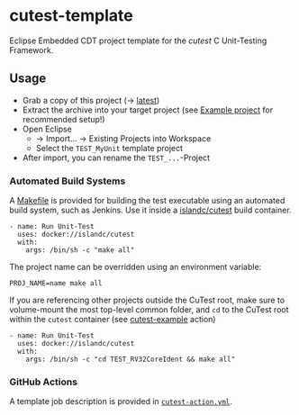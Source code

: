 # cutest-template

Eclipse Embedded CDT project template for the *cutest* C Unit-Testing Framework.

## Usage

* Grab a copy of this project (&rarr; [latest](../../archive/refs/heads/master.zip))
* Extract the archive into your target project (see [Example project](https://github.com/islandcontroller/cutest-example) for recommended setup!)
* Open Eclipse
    * &rarr; Import... &rarr; Existing Projects into Workspace
    * Select the `TEST_MyUnit` template project
* After import, you can rename the `TEST_...`-Project

### Automated Build Systems

A [Makefile](Makefile) is provided for building the test executable using an automated build system, such as Jenkins. Use it inside a [islandc/cutest](https://hub.docker.com/r/islandc/cutest) build container.

    - name: Run Unit-Test
      uses: docker://islandc/cutest
      with:
        args: /bin/sh -c "make all"

The project name can be overridden using an environment variable:

    PROJ_NAME=name make all

If you are referencing other projects outside the CuTest root, make sure to volume-mount the most top-level common folder, and `cd` to the CuTest root within the `cutest` container (see [cutest-example](https://github.com/islandcontroller/cutest-example/blob/master/.github/workflows/cutest-unit-tests.yml) action)

    - name: Run Unit-Test
      uses: docker://islandc/cutest
      with:
        args: /bin/sh -c "cd TEST_RV32CoreIdent && make all"

### GitHub Actions

A template job description is provided in [`cutest-action.yml`](cutest-action.yml).